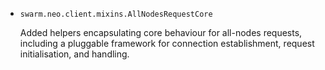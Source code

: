 * `swarm.neo.client.mixins.AllNodesRequestCore`

  Added helpers encapsulating core behaviour for all-nodes requests, including
  a pluggable framework for connection establishment, request initialisation,
  and handling.

